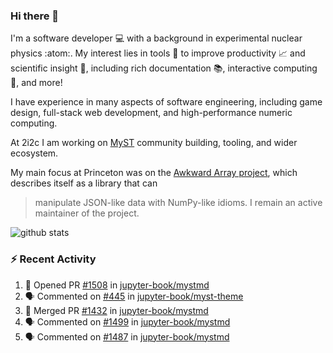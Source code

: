 ### Hi there 👋 

I'm a software developer 💻 with a background in experimental nuclear physics :atom:. My interest lies in tools :wrench: to improve productivity :chart_with_upwards_trend: and scientific insight :telescope:, including rich documentation 📚, interactive computing 🧮, and more! 

I have experience in many aspects of software engineering, including game design, full-stack web development, and high-performance numeric computing. 

At 2i2c I am working on [MyST](https://github.com/jupyter-book/mystmd) community building, tooling, and wider ecosystem. 

My main focus at Princeton was on the [Awkward Array project](awkward-array.org/), which describes itself as a library that can 
> manipulate JSON-like data with NumPy-like idioms. I remain an active maintainer of the project. 

![github stats](https://github-readme-stats.vercel.app/api?username=agoose77&show_icons=true&hide_rank=true&hide_title=true&bg_color=30,e76445,904e95&text_color=efe3ec&icon_color=efe3ec)
<!--
**agoose77/agoose77** is a ✨ _special_ ✨ repository because its `README.md` (this file) appears on your GitHub profile.

Here are some ideas to get you started:

- 🔭 I’m currently working on ...
- 🌱 I’m currently learning ...
- 👯 I’m looking to collaborate on ...
- 🤔 I’m looking for help with ...
- 💬 Ask me about ...
- 📫 How to reach me: ...
- 😄 Pronouns: ...
- ⚡ Fun fact: ...
-->

### :zap: Recent Activity

<!--START_SECTION:activity-->
1. 💪 Opened PR [#1508](https://github.com/jupyter-book/mystmd/pull/1508) in [jupyter-book/mystmd](https://github.com/jupyter-book/mystmd)
2. 🗣 Commented on [#445](https://github.com/jupyter-book/myst-theme/pull/445#issuecomment-2317340513) in [jupyter-book/myst-theme](https://github.com/jupyter-book/myst-theme)
3. 🎉 Merged PR [#1432](https://github.com/jupyter-book/mystmd/pull/1432) in [jupyter-book/mystmd](https://github.com/jupyter-book/mystmd)
4. 🗣 Commented on [#1499](https://github.com/jupyter-book/mystmd/pull/1499#issuecomment-2317169999) in [jupyter-book/mystmd](https://github.com/jupyter-book/mystmd)
5. 🗣 Commented on [#1487](https://github.com/jupyter-book/mystmd/pull/1487#issuecomment-2317165170) in [jupyter-book/mystmd](https://github.com/jupyter-book/mystmd)
<!--END_SECTION:activity-->
